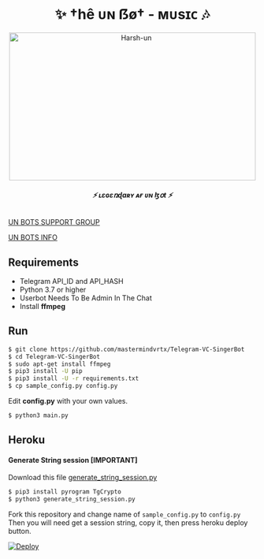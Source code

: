 <h1 align="center">
  <b>✨ †hê ᴜɴ ẞø† - ᴍᴜsɪᴄ 🎶</b>
</h1>

<p align="center">
  <img src="https://telegra.ph/file/29a06fa7be4286c403f73.jpg" alt="Harsh-un" width=500 height=300>
</p>

<h6 align="center">
  <b>⚡ ʟɛɢɛռɖaʀʏ ᴀғ ᴜɴ ɮօt ⚡</b>
</h6>

[UN BOTS SUPPORT GROUP](https://t.me/un_bots)

[UN BOTS INFO](https://t.me/un_bots_info)


## Requirements

- Telegram API_ID and API_HASH
- Python 3.7 or higher 
- Userbot Needs To Be Admin In The Chat
- Install **ffmpeg**

## Run

```sh
$ git clone https://github.com/mastermindvrtx/Telegram-VC-SingerBot
$ cd Telegram-VC-SingerBot
$ sudo apt-get install ffmpeg
$ pip3 install -U pip
$ pip3 install -U -r requirements.txt
$ cp sample_config.py config.py
```
Edit **config.py** with your own values.

```sh
$ python3 main.py
```

## Heroku

#### Generate String session [IMPORTANT]

Download this file [generate_string_session.py](https://raw.githubusercontent.com/mastermindvrtx/Telegram-VC-SingerBot/dev/generate_string_session.py)


```sh
$ pip3 install pyrogram TgCrypto
$ python3 generate_string_session.py
```
Fork this repository and change name of `sample_config.py` to `config.py`
Then you will need get a session string, copy it, then press heroku deploy button.

[![Deploy](https://www.herokucdn.com/deploy/button.svg)](https://heroku.com/deploy?template=https://github.com/Harsh-un/Music2)


